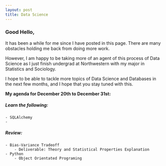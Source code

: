 ```yaml
---
layout: post
title: Data Science
---
```


### Good Hello,

It has been a while for me since I have posted in this page. There are many obstacles holding me back from doing more work. 

However, I am happy to be taking more of an agent of this process of Data Science as I just finish undergrad at Northwestern with my major in Statistics and Sociology.

I hope to be able to tackle more topics of Data Science and Databases in the next few months, and I hope that you stay tuned with this.

**My agenda for December 20th to December 31st:**
##### Learn the following:
	- SQLAlchemy
	- 

##### Review:
	- Bias-Variance Tradeoff
		- Deliverable: Theory and Statistical Properties Explanation
	- Python 
		- Object Orientated Programing
	